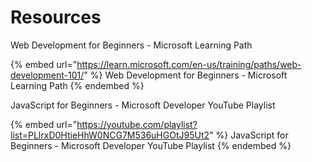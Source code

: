 # Resources

Web Development for Beginners - Microsoft Learning Path

{% embed url="https://learn.microsoft.com/en-us/training/paths/web-development-101/" %}
Web Development for Beginners - Microsoft Learning Path
{% endembed %}

JavaScript for Beginners - Microsoft Developer YouTube Playlist

{% embed url="https://youtube.com/playlist?list=PLlrxD0HtieHhW0NCG7M536uHGOtJ95Ut2" %}
JavaScript for Beginners - Microsoft Developer YouTube Playlist
{% endembed %}
